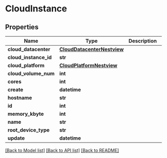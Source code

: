 # CloudInstance

## Properties
Name | Type | Description | Notes
------------ | ------------- | ------------- | -------------
**cloud_datacenter** | [**CloudDatacenterNestview**](CloudDatacenterNestview.md) |  | [optional] 
**cloud_instance_id** | **str** |  | [optional] 
**cloud_platform** | [**CloudPlatformNestview**](CloudPlatformNestview.md) |  | [optional] 
**cloud_volume_num** | **int** |  | [optional] 
**cores** | **int** |  | [optional] 
**create** | **datetime** |  | [optional] 
**hostname** | **str** |  | [optional] 
**id** | **int** |  | [optional] 
**memory_kbyte** | **int** |  | [optional] 
**name** | **str** |  | [optional] 
**root_device_type** | **str** |  | [optional] 
**update** | **datetime** |  | [optional] 

[[Back to Model list]](../README.md#documentation-for-models) [[Back to API list]](../README.md#documentation-for-api-endpoints) [[Back to README]](../README.md)


